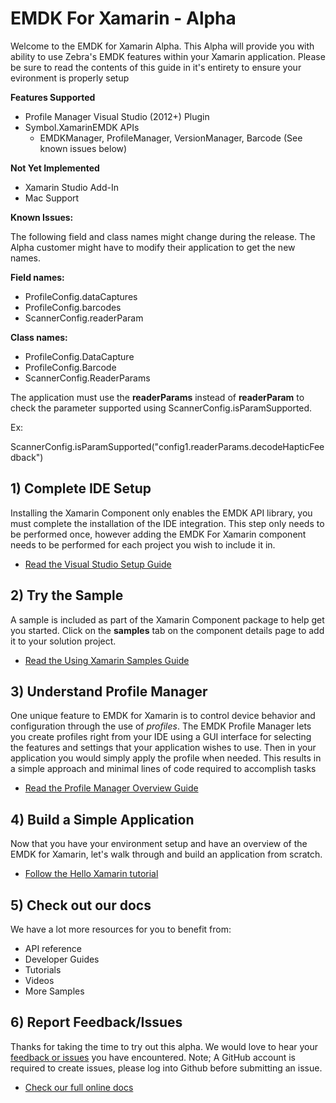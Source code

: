
# EMDK For Xamarin - Alpha 
Welcome to the EMDK for Xamarin Alpha. This Alpha will provide you with ability to use Zebra's EMDK features within your Xamarin application. Please be sure to read the contents of this guide in it's entirety to ensure your evironment is properly setup

**Features Supported**

- Profile Manager Visual Studio (2012+) Plugin
- Symbol.XamarinEMDK APIs
	- EMDKManager, ProfileManager, VersionManager,  Barcode (See known issues below)

**Not Yet Implemented**

- Xamarin Studio Add-In
- Mac Support

**Known Issues:**

The following field and class names might change during the release. The Alpha customer might have to modify their application to get the new names.

**Field names:**

- ProfileConfig.dataCaptures
- ProfileConfig.barcodes
- ScannerConfig.readerParam

**Class names:**

- ProfileConfig.DataCapture
- ProfileConfig.Barcode
- ScannerConfig.ReaderParams

The application must use the **readerParams** instead of **readerParam** to check the parameter supported using ScannerConfig.isParamSupported.

Ex:

ScannerConfig.isParamSupported("config1.readerParams.decodeHapticFeedback")

## 1) Complete IDE Setup
Installing the Xamarin Component only enables the EMDK API library, you must complete the installation of the IDE integration. This step only needs to be performed once, however adding the EMDK For Xamarin component needs to be performed for each project you wish to include it in.

- [Read the Visual Studio Setup Guide](http://emdk.github.io/xamarin-docs/edge/#guide-vs-setup)

## 2) Try the Sample
A sample is included as part of the Xamarin Component package to help get you started. Click on the **samples** tab on the component details page to add it to your solution project.

- [Read the Using Xamarin Samples Guide](http://emdk.github.io/xamarin-docs/edge/#guide-sample-about)

## 3) Understand Profile Manager
One unique feature to EMDK for Xamarin is to control device behavior and configuration through the use of *profiles*. The EMDK Profile Manager lets you create profiles right from your IDE using a GUI interface for selecting the features and settings that your application wishes to use. Then in your application you would simply apply the profile when needed. This results in a simple approach and minimal lines of code required to accomplish tasks

- [Read the Profile Manager Overview Guide](http://emdk.github.io/xamarin-docs/edge/#guide-profiles-about)

## 4) Build a Simple Application
Now that you have your environment setup and have an overview of the EMDK for Xamarin, let's walk through and build an application from scratch.

- [Follow the Hello Xamarin tutorial](http://emdk.github.io/xamarin-docs/edge/#guide-tutorial-helloxamarin)

## 5) Check out our docs
We have a lot more resources for you to benefit from:

- API reference
- Developer Guides
- Tutorials
- Videos
- More Samples

## 6) Report Feedback/Issues
Thanks for taking the time to try out this alpha. We would love to hear your [feedback or issues](https://github.com/emdk/xamarin-docs/issues/new?title=EMDK%20For%20Xamarin) you have encountered. Note; A GitHub account is required to create issues, please log into Github before submitting an issue.


- [Check our full online docs](http://emdk.github.io/xamarin-docs/edge)

